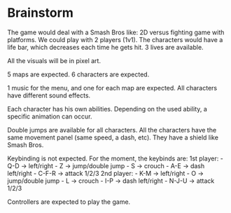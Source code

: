 # Brainstorm

The game would deal with a Smash Bros like: 2D versus fighting game with platforms. We could play with 2 players (1v1).
The characters would have a life bar, which decreases each time he gets hit. 3 lives are available.

All the visuals will be in pixel art.

5 maps are expected.
6 characters are expected.

1 music for the menu, and one for each map are expected.
All characters have different sound effects.

Each character has his own abilities. Depending on the used ability, a specific animation can occur.

Double jumps are available for all characters. All the characters have the same movement panel (same speed, a dash, etc). They have a shield like Smash Bros.

Keybinding is not expected. For the moment, the keybinds are:
1st player:
    - Q-D -> left/right
    - Z -> jump/double jump
    - S -> crouch
    - A-E -> dash left/right
    - C-F-R -> attack 1/2/3
2nd player:
    - K-M -> left/right
    - O -> jump/double jump
    - L -> crouch
    - I-P -> dash left/right
    - N-J-U -> attack 1/2/3

Controllers are expected to play the game.
